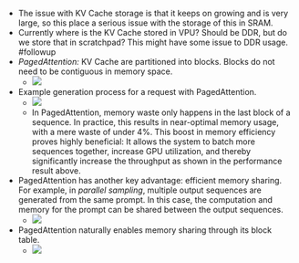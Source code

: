 - The issue with KV Cache storage is that it keeps on growing and is very large, so this place a serious issue with the storage of this in SRAM.
- Currently where is the KV Cache stored in VPU? Should be DDR, but do we store that in scratchpad? This might have some issue to DDR usage. #followup
- *PagedAttention:* KV Cache are partitioned into blocks. Blocks do not need to be contiguous in memory space.
	- ![](https://blog.vllm.ai/assets/figures/annimation0.gif)
- Example generation process for a request with PagedAttention.
	- ![](https://blog.vllm.ai/assets/figures/annimation1.gif)
	- In PagedAttention, memory waste only happens in the last block of a sequence. In practice, this results in near-optimal memory usage, with a mere waste of under 4%. This boost in memory efficiency proves highly beneficial: It allows the system to batch more sequences together, increase GPU utilization, and thereby significantly increase the throughput as shown in the performance result above.
- PagedAttention has another key advantage: efficient memory sharing. For example, in *parallel sampling*, multiple output sequences are generated from the same prompt. In this case, the computation and memory for the prompt can be shared between the output sequences.
	- ![](https://blog.vllm.ai/assets/figures/annimation2.gif)
- PagedAttention naturally enables memory sharing through its block table.
	- ![](https://blog.vllm.ai/assets/figures/annimation3.gif)